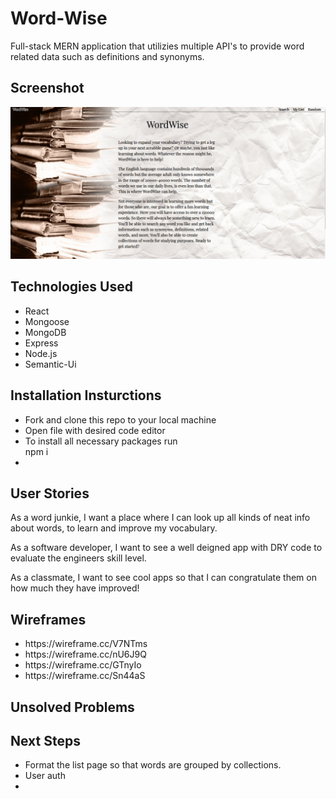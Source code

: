 # Word-Wise
Full-stack MERN application that utilizies multiple API's to provide word related data such as definitions and synonyms.

## Screenshot

<img src='frontend/src/assets/app-screenshot.png'>

## Technologies Used
<ul>
<li>React</li>
<li>Mongoose</li>
<li>MongoDB</li>
<li>Express</li>
<li>Node.js</li>
<li>Semantic-Ui</li>
</ul>

## Installation Insturctions
<ul>
<li>Fork and clone this repo to your local machine</li>
<li>Open file with desired code editor</li>
<li>To install all necessary packages run</li>
    npm i
<li></li>
</ul>

## User Stories

As a word junkie, I want a place where I can look up all kinds of neat info about words, to learn and improve my vocabulary.

As a software developer, I want to see a well deigned app with DRY code to evaluate the engineers skill level.

As a classmate, I want to see cool apps so that I can congratulate them on how much they have improved!

## Wireframes

<ul>
<li>https://wireframe.cc/V7NTms</li>
<li>https://wireframe.cc/nU6J9Q</li>
<li>https://wireframe.cc/GTnyIo</li>
<li>https://wireframe.cc/Sn44aS</li>
</ul>

## Unsolved Problems


## Next Steps
<ul>
<li>Format the list page so that words are grouped by collections.</li>
<li>User auth</li>
<li></li>
</ul>
